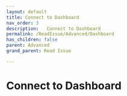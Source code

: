 ```yaml
---
layout: default
title: Connect to Dashboard
nav_order: 3
description:   Connect to Dashboard
permalink: /ReadIssue/Advanced/Dashboard
has_children: false
parent: Advanced
grand_parent: Read Issue

---
```


# Connect to Dashboard
 